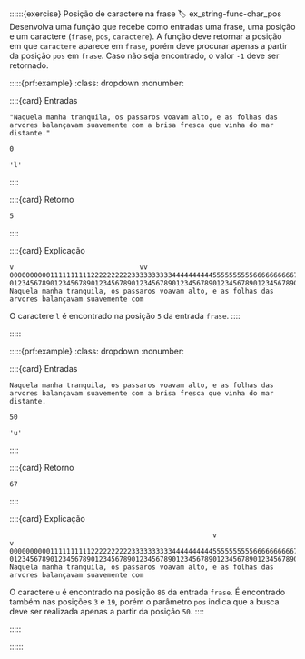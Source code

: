 ::::::{exercise} Posição de caractere na frase
:label: ex_string-func-char_pos
Desenvolva uma função que recebe como entradas uma frase, uma posição e um caractere (`frase`, `pos`, `caractere`). A função deve retornar a posição em que `caractere` aparece em `frase`,  porém deve procurar apenas a partir da posição `pos` em `frase`. Caso não seja encontrado, o valor `-1` deve ser retornado.


:::::{prf:example}
:class: dropdown
:nonumber:

::::{card} Entradas
```
"Naquela manha tranquila, os passaros voavam alto, e as folhas das arvores balançavam suavemente com a brisa fresca que vinha do mar distante."
```  

```
0
```  

```
'l'
```
::::

::::{card} Retorno
```
5
```
::::

::::{card} Explicação
```
v                               vv
0000000000111111111122222222223333333333444444444455555555556666666666777777777788888888889999999999
0123456789012345678901234567890123456789012345678901234567890123456789012345678901234567890123456789
Naquela manha tranquila, os passaros voavam alto, e as folhas das arvores balançavam suavemente com 
```

O caractere `l` é encontrado na posição `5` da entrada `frase`.
::::

:::::

:::::{prf:example}
:class: dropdown
:nonumber:


::::{card} Entradas
```
Naquela manha tranquila, os passaros voavam alto, e as folhas das arvores balançavam suavemente com a brisa fresca que vinha do mar distante.
```  

```
50
```  

```
'u'
```
::::

::::{card} Retorno
```
67
```
::::

::::{card} Explicação
```
                                                  v                                   v
0000000000111111111122222222223333333333444444444455555555556666666666777777777788888888889999999999
0123456789012345678901234567890123456789012345678901234567890123456789012345678901234567890123456789
Naquela manha tranquila, os passaros voavam alto, e as folhas das arvores balançavam suavemente com 
```

O caractere `u` é encontrado na posição `86` da entrada `frase`. É encontrado também nas posições `3` e `19`, porém o parâmetro `pos` indica que a busca deve ser realizada apenas a partir da posição `50`.
::::

:::::

::::::